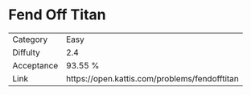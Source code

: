 # Fend Off Titan

<table>
    <tr>
        <td>Category</td>
        <td>Easy</td>
    </tr>
    <tr>
        <td>Diffulty</td>
        <td>2.4</td>
    </tr>
    <tr>
        <td>Acceptance</td>
        <td>93.55 %</td>
    </tr>
    <tr>
        <td>Link</td>
        <td>https://open.kattis.com/problems/fendofftitan</td>
    </tr>
</table>